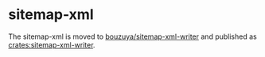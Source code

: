 # sitemap-xml

The sitemap-xml is moved to [bouzuya/sitemap-xml-writer] and published as [crates:sitemap-xml-writer].

[bouzuya/sitemap-xml-writer]: https://github.com/bouzuya/sitemap-xml-writer
[crates:sitemap-xml-writer]: https://crates.io/crates/sitemap-xml-writer

